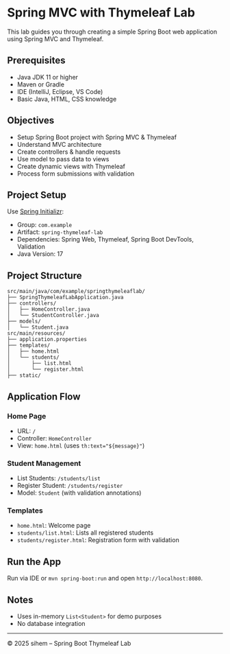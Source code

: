 # Spring MVC with Thymeleaf Lab

This lab guides you through creating a simple Spring Boot web application using Spring MVC and Thymeleaf.

## Prerequisites

- Java JDK 11 or higher
- Maven or Gradle
- IDE (IntelliJ, Eclipse, VS Code)
- Basic Java, HTML, CSS knowledge

## Objectives

- Setup Spring Boot project with Spring MVC & Thymeleaf
- Understand MVC architecture
- Create controllers & handle requests
- Use model to pass data to views
- Create dynamic views with Thymeleaf
- Process form submissions with validation

## Project Setup

Use [Spring Initializr](https://start.spring.io/):

- Group: `com.example`
- Artifact: `spring-thymeleaf-lab`
- Dependencies: Spring Web, Thymeleaf, Spring Boot DevTools, Validation
- Java Version: 17

## Project Structure

```
src/main/java/com/example/springthymeleaflab/
├── SpringThymeleafLabApplication.java
├── controllers/
│   ├── HomeController.java
│   └── StudentController.java
├── models/
│   └── Student.java
src/main/resources/
├── application.properties
├── templates/
│   ├── home.html
│   └── students/
│       ├── list.html
│       └── register.html
├── static/
```

## Application Flow

### Home Page

- URL: `/`
- Controller: `HomeController`
- View: `home.html` (uses `th:text="${message}"`)

### Student Management

- List Students: `/students/list`
- Register Student: `/students/register`
- Model: `Student` (with validation annotations)

### Templates

- `home.html`: Welcome page
- `students/list.html`: Lists all registered students
- `students/register.html`: Registration form with validation

## Run the App

Run via IDE or `mvn spring-boot:run` and open `http://localhost:8080`.

## Notes

- Uses in-memory `List<Student>` for demo purposes
- No database integration

---

© 2025 sihem – Spring Boot Thymeleaf Lab
